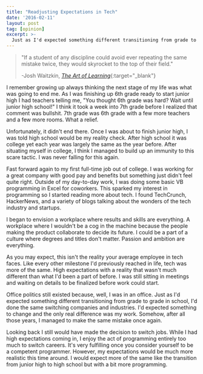 ```yaml
---
title: "Readjusting Expectations in Tech"
date: '2016-02-11'
layout: post
tag: [opinion]
excerpt: >-
  Just as I'd expected something different transitioning from grade to grade in school, I'd done the same switching companies and industries. I'd expected something to change and the only real difference was my work.
---
```


> "If a student of any discipline could avoid ever repeating the same mistake twice, they would skyrocket to the top of their field."
> 
> -Josh Waitzkin, [_The Art of Learning_](https://amzn.to/33H54ly){:target="_blank"}

I remember growing up always thinking the next stage of my life was what was going to end me. As I was finishing up 6th grade ready to start junior high I had teachers telling me, "You thought 6th grade was hard? Wait until junior high school!" I think it took a week into 7th grade before I realized that comment was bullshit. 7th grade was 6th grade with a few more teachers and a few more rooms. What a relief.

Unfortunately, it didn't end there. Once I was about to finish junior high, I was told high school would be my reality check. After high school it was college yet each year was largely the same as the year before. After situating myself in college, I think I managed to build up an immunity to this scare tactic. I was never falling for this again.

Fast forward again to my first full-time job out of college. I was working for a great company with good pay and benefits but something just didn't feel quite right. Outside of my day-to-day work, I was doing some basic VB programming in Excel for coworkers. This sparked my interest in programming so I started reading more about tech. I found TechCrunch, HackerNews, and a variety of blogs talking about the wonders of the tech industry and startups.

I began to envision a workplace where results and skills are everything. A workplace where I wouldn't be a cog in the machine because the people making the product collaborate to decide its future. I could be a part of a culture where degrees and titles don't matter. Passion and ambition are everything.

As you may expect, this isn't the reality your average employee in tech faces. Like every other milestone I'd previously reached in life, tech was more of the same. High expectations with a reality that wasn't much different than what I'd been a part of before. I was still sitting in meetings and waiting on details to be finalized before work could start.

Office politics still existed because, well, I was in an office. Just as I'd expected something different transitioning from grade to grade in school, I'd done the same switching companies and industries. I'd expected something to change and the only real difference was my work. Somehow, after all those years, I managed to make the same mistake once again.

Looking back I still would have made the decision to switch jobs. While I had high expectations coming in, I enjoy the act of programming entirely too much to switch careers. It's very fulfilling once you consider yourself to be a competent programmer. However, my expectations would be much more realistic this time around. I would expect more of the same like the transition from junior high to high school but with a bit more programming.
